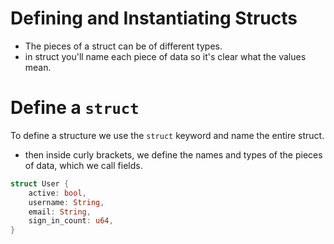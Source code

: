 # Defining and Instantiating Structs

- The pieces of a struct can be of different types.
- in struct you'll name each piece of data so it's clear what the values mean.


# Define a `struct`

To define a structure we use the `struct` keyword and name the entire struct.

- then inside curly brackets, we define the names and types of the pieces of data, which we call fields.

```rs
struct User {
    active: bool,
    username: String,
    email: String,
    sign_in_count: u64,
}

```